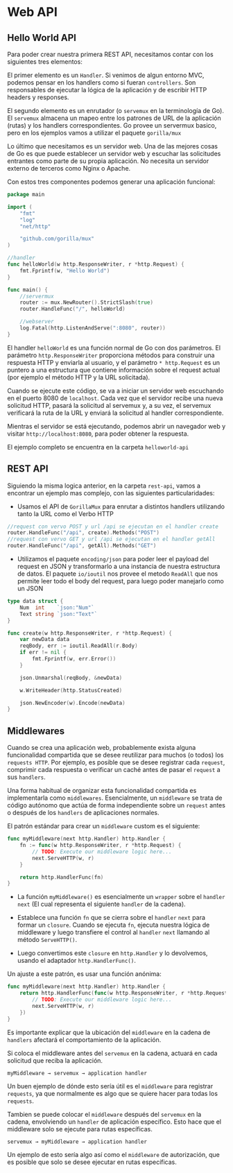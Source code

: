 # Web API

## Hello World API

Para poder crear nuestra primera REST API, necesitamos contar con los siguientes tres elementos:

El primer elemento es un `Handler`. Si venimos de algun entorno MVC, podemos pensar en los handlers como si fueran `controllers`. Son responsables de ejecutar la lógica de la aplicación y de escribir HTTP headers y responses.

El segundo elemento es un enrutador (o `servemux` en la terminología de Go). El `servemux` almacena un mapeo entre los patrones de URL de la aplicación (rutas) y los handlers correspondientes. Go provee un servermux basico, pero en los ejemplos vamos a utilizar el paquete `gorilla/mux` 

Lo último que necesitamos es un servidor web. Una de las mejores cosas de Go es que puede establecer un servidor web y escuchar las solicitudes entrantes como parte de su propia aplicación. No necesita un servidor externo de terceros como Nginx o Apache. 

Con estos tres componentes podemos generar una aplicación funcional:

```go
package main

import (
	"fmt"
	"log"
	"net/http"

	"github.com/gorilla/mux"
)

//handler
func helloWorld(w http.ResponseWriter, r *http.Request) {
	fmt.Fprintf(w, "Hello World")
}

func main() {
	//servermux
	router := mux.NewRouter().StrictSlash(true)
	router.HandleFunc("/", helloWorld)

	//webserver
	log.Fatal(http.ListenAndServe(":8080", router))
}

```

El handler `helloWorld` es una función normal de Go con dos parámetros. El parámetro `http.ResponseWriter` proporciona métodos para construir una respuesta HTTP y enviarla al usuario, y el parámetro `* http.Request` es un puntero a una estructura que contiene información sobre el request actual (por ejemplo el método HTTP y la URL solicitada). 

Cuando se ejecute este código, se va a iniciar un servidor web escuchando en el puerto 8080 de `localhost`. Cada vez que el servidor recibe una nueva solicitud HTTP, pasará la solicitud al servemux y, a su vez, el servemux verificará la ruta de la URL y enviará la solicitud al handler correspondiente. 

Mientras el servidor se está ejecutando, podemos abrir un navegador web y visitar `http://localhost:8080`, para poder obtener la respuesta.

El ejemplo completo se encuentra en la carpeta `helloworld-api`

## REST API

Siguiendo la misma logica anterior, en la carpeta `rest-api`, vamos a encontrar un ejemplo mas complejo, con las siguientes particularidades:

- Usamos el API de `GorillaMux` para enrutar a distintos handlers utilizando tanto la URL como el Verbo HTTP

```go
//request con vervo POST y url /api se ejecutan en el handler create
router.HandleFunc("/api", create).Methods("POST")
//request con vervo GET y url /api se ejecutan en el handler getAll
router.HandleFunc("/api", getAll).Methods("GET")
```

- Utilizamos el paquete `encoding/json` para poder leer el payload del request en JSON y transformarlo a una instancia de nuestra estructura de datos. El paquete `io/ioutil` nos provee el metodo `ReadAll` que nos permite leer todo el body del request, para luego poder manejarlo como un JSON

```go
type data struct {
	Num  int    `json:"Num"`
	Text string `json:"Text"`
}

func create(w http.ResponseWriter, r *http.Request) {
	var newData data
	reqBody, err := ioutil.ReadAll(r.Body)
	if err != nil {
		fmt.Fprintf(w, err.Error())
	}

	json.Unmarshal(reqBody, &newData)

	w.WriteHeader(http.StatusCreated)

	json.NewEncoder(w).Encode(newData)
}
```

## Middlewares

Cuando se crea una aplicación web, probablemente exista alguna funcionalidad compartida que se desee reutilizar para muchos (o todos) los `requests HTTP`.
Por ejemplo, es posible que se desee registrar cada `request`, comprimir cada respuesta o verificar un caché antes de pasar el `request` a sus `handlers`.

Una forma habitual de organizar esta funcionalidad compartida es implementarla como `middlewares`. Esencialmente, un `middleware` se trata de código autónomo que actúa de forma independiente sobre un `request` antes o después de los `handlers` de aplicaciones normales. 

El patrón estándar para crear un `middleware` custom es el siguiente:

```go
func myMiddleware(next http.Handler) http.Handler {
    fn := func(w http.ResponseWriter, r *http.Request) {
        // TODO: Execute our middleware logic here...
        next.ServeHTTP(w, r)
    }

    return http.HandlerFunc(fn)
}
```

- La función `myMiddleware()` es esencialmente un `wrapper` sobre el `handler` `next` (El cual representa el siguiente `handler` de la cadena).

- Establece una función `fn` que se cierra sobre el `handler` `next` para formar un `closure`. Cuando se ejecuta `fn`, ejecuta nuestra lógica de middleware y luego transfiere el control al `handler` `next` llamando al método `ServeHTTP()`.

- Luego convertimos este `closure` en `http.Handler` y lo devolvemos, usando el adaptador `http.HandlerFunc()`.

Un ajuste a este patrón, es usar una función anónima: 

```go
func myMiddleware(next http.Handler) http.Handler {
    return http.HandlerFunc(func(w http.ResponseWriter, r *http.Request) {
        // TODO: Execute our middleware logic here...
        next.ServeHTTP(w, r)
    })
}
```

Es importante explicar que la ubicación del `middleware` en la cadena de `handlers` afectará el comportamiento de la aplicación.

Si coloca el middleware antes del `servemux` en la cadena, actuará en cada solicitud que reciba la aplicación. 

```
myMiddleware → servemux → application handler
```

Un buen ejemplo de dónde esto sería útil es el `middleware` para registrar `requests`, ya que normalmente es algo que se quiere hacer para todas los `requests`.

Tambien se puede colocar el `middleware` después del `servemux` en la cadena, envolviendo un `handler` de aplicación específico. Esto hace que el middleware solo se ejecute para rutas específicas. 

```
servemux → myMiddleware → application handler
```

Un ejemplo de esto sería algo así como el `middleware` de autorización, que es posible que solo se desee ejecutar en rutas específicas. 